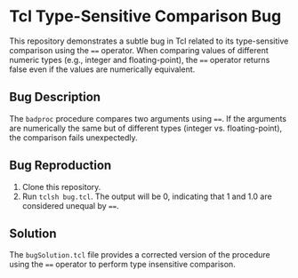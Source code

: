 # Tcl Type-Sensitive Comparison Bug

This repository demonstrates a subtle bug in Tcl related to its type-sensitive comparison using the `==` operator. When comparing values of different numeric types (e.g., integer and floating-point), the `==` operator returns false even if the values are numerically equivalent.

## Bug Description

The `badproc` procedure compares two arguments using `==`. If the arguments are numerically the same but of different types (integer vs. floating-point), the comparison fails unexpectedly.

## Bug Reproduction

1.  Clone this repository.
2.  Run `tclsh bug.tcl`. The output will be 0, indicating that 1 and 1.0 are considered unequal by `==`.

## Solution

The `bugSolution.tcl` file provides a corrected version of the procedure using the `==` operator to perform type insensitive comparison.